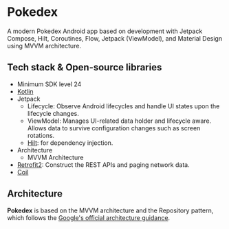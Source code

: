 <h1>Pokedex</h1>

<p>
  A modern Pokedex Android app based on development with Jetpack Compose, Hilt, Coroutines, Flow, Jetpack (ViewModel), and Material Design using MVVM architecture.
</p>

<p>
  
</p>

## Tech stack & Open-source libraries
- Minimum SDK level 24
- [Kotlin](https://kotlinlang.org/)
- Jetpack
  - Lifecycle: Observe Android lifecycles and handle UI states upon the lifecycle changes.
  - ViewModel: Manages UI-related data holder and lifecycle aware. Allows data to survive configuration changes such as screen rotations.
  - [Hilt](https://dagger.dev/hilt/): for dependency injection.
- Architecture
  - MVVM Architecture
- [Retrofit2](https://github.com/square/retrofit): Construct the REST APIs and paging network data.
- [Coil](https://github.com/coil-kt/coil) 


## Architecture
**Pokedex** is based on the MVVM architecture and the Repository pattern, which follows the [Google's official architecture guidance](https://developer.android.com/topic/architecture).

